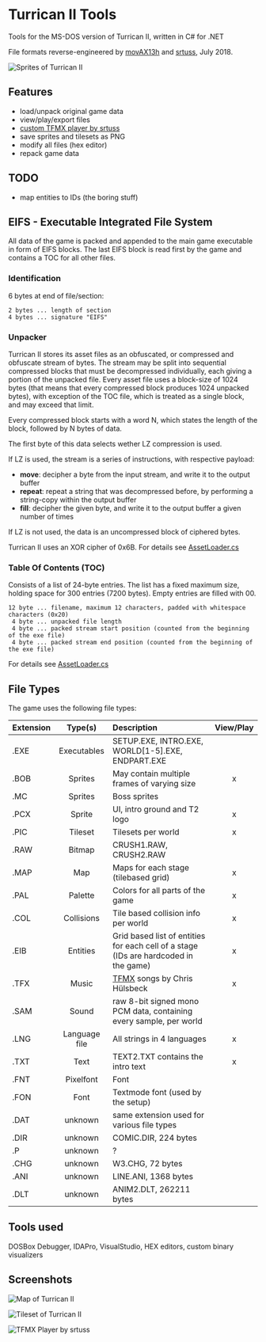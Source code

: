 # Turrican II Tools

Tools for the MS-DOS version of Turrican II, written in C# for .NET

File formats reverse-engineered 
by [movAX13h](https://github.com/movAX13h/) and [srtuss](https://github.com/srtuss), July 2018. 

![Sprites of Turrican II](https://raw.githubusercontent.com/movAX13h/turrican2tools/master/screenshots/sprites.png)

## Features

 - load/unpack original game data
 - view/play/export files
 - [custom TFMX player by srtuss](https://github.com/movAX13h/turrican2tools/tree/master/TFXTool)
 - save sprites and tilesets as PNG
 - modify all files (hex editor)
 - repack game data

## TODO

 - map entities to IDs (the boring stuff)
 
## EIFS - Executable Integrated File System

All data of the game is packed and appended to the main game executable in form of EIFS blocks. The last EIFS block is read first by the game and contains a TOC for all other files.

### Identification
6 bytes at end of file/section:
```
2 bytes ... length of section
4 bytes ... signature "EIFS"
```

### Unpacker

Turrican II stores its asset files as an obfuscated, or compressed and obfuscate stream of bytes.
The stream may be split into sequential compressed blocks that must be decompressed individually, each giving a portion of the unpacked file.
Every asset file uses a block-size of 1024 bytes (that means that every compressed block produces 1024 unpacked bytes), with exception of the TOC file, which is treated as a single block, and may exceed that limit.

Every compressed block starts with a word N, which states the length of the block, followed by N bytes of data.

The first byte of this data selects wether LZ compression is used.

If LZ is used, the stream is a series of instructions, with respective payload:

 - **move**: decipher a byte from the input stream, and write it to the output buffer
 - **repeat**: repeat a string that was decompressed before, by performing a string-copy within the output buffer
 - **fill**: decipher the given byte, and write it to the output buffer a given number of times

If LZ is not used, the data is an uncompressed block of ciphered bytes.

Turrican II uses an XOR cipher of 0x6B. For details see 
[AssetLoader.cs](https://github.com/movAX13h/turrican2tools/blob/master/T2Tools/Turrican/AssetLoader.cs)


### Table Of Contents (TOC)

Consists of a list of 24-byte entries. The list has a fixed maximum size, holding space for 300 entries (7200 bytes). Empty entries are filled with 00.
```
12 byte ... filename, maximum 12 characters, padded with whitespace characters (0x20)
 4 byte ... unpacked file length
 4 byte ... packed stream start position (counted from the beginning of the exe file)
 4 byte ... packed stream end position (counted from the beginning of the exe file)
```
For details see 
[AssetLoader.cs](https://github.com/movAX13h/turrican2tools/blob/master/T2Tools/Turrican/AssetLoader.cs)

## File Types
 
The game uses the following file types:

| Extension | Type(s) | Description | View/Play |
| --------- |:-------:|:----------- |:--:|
| .EXE | Executables | SETUP.EXE, INTRO.EXE, WORLD[1-5].EXE, ENDPART.EXE | |
| .BOB | Sprites | May contain multiple frames of varying size | x |
| .MC  | Sprites | Boss sprites | |
| .PCX | Sprite | UI, intro ground and T2 logo | x |
| .PIC | Tileset | Tilesets per world | x |
| .RAW | Bitmap | CRUSH1.RAW, CRUSH2.RAW | |
| .MAP | Map | Maps for each stage (tilebased grid) | x |
| .PAL | Palette | Colors for all parts of the game | x |
| .COL | Collisions | Tile based collision info per world | x |
| .EIB | Entities | Grid based list of entities for each cell of a stage (IDs are hardcoded in the game) | x |
| .TFX | Music | [TFMX](https://www.exotica.org.uk/wiki/TFMX) songs by Chris Hülsbeck | x |
| .SAM | Sound | raw 8-bit signed mono PCM data, containing every sample, per world | |
| .LNG | Language file | All strings in 4 languages | x |
| .TXT | Text | TEXT2.TXT contains the intro text | x |
| .FNT | Pixelfont | Font | |
| .FON | Font | Textmode font (used by the setup) |
| .DAT | unknown | same extension used for various file types | |
| .DIR | unknown | COMIC.DIR, 224 bytes |
| .P   | unknown | ? |
| .CHG | unknown | W3.CHG, 72 bytes
| .ANI | unknown | LINE.ANI, 1368 bytes
| .DLT | unknown | ANIM2.DLT, 262211 bytes

## Tools used

DOSBox Debugger, IDAPro, VisualStudio, HEX editors, custom binary visualizers


## Screenshots

![Map of Turrican II](https://raw.githubusercontent.com/movAX13h/turrican2tools/master/screenshots/map.png)

![Tileset of Turrican II](https://raw.githubusercontent.com/movAX13h/turrican2tools/master/screenshots/tileset.png)

![TFMX Player by srtuss](https://raw.githubusercontent.com/movAX13h/turrican2tools/master/screenshots/tfmx_player.png)
